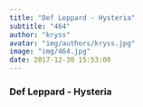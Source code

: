 ```yaml
---
title: "Def Leppard - Hysteria"
subtitle: "464"
author: "kryss"
avatar: "img/authors/kryss.jpg"
image: "img/464.jpg"
date: 2017-12-30 15:53:00
---
```


### Def Leppard - Hysteria
